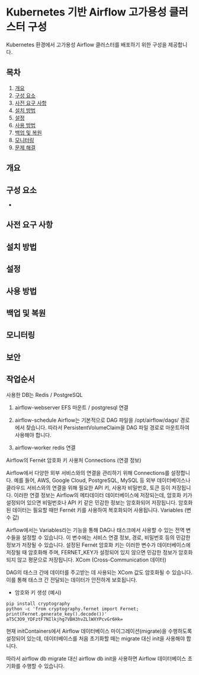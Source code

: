 # Kubernetes 기반 Airflow 고가용성 클러스터 구성

Kubernetes 환경에서 고가용성 Airflow 클러스터를 배포하기 위한 구성을 제공합니다.

## 목차

1. [개요](#개요)
2. [구성 요소](#구성-요소)
3. [사전 요구 사항](#사전-요구-사항)
4. [설치 방법](#설치-방법)
5. [설정](#설정)
6. [사용 방법](#사용-방법)
7. [백업 및 복원](#백업-및-복원)
8. [모니터링](#모니터링)
9. [문제 해결](#문제-해결)


## 개요


## 구성 요소

- 

## 사전 요구 사항




## 설치 방법


## 설정


## 사용 방법


## 백업 및 복원


## 모니터링

## 보안

## 작업순서

사용한 DB는 Redis / PostgreSQL

1. airflow-webserver
EFS 마운트 / postgresql 연결

2. airflow-schedule
Airflow는 기본적으로 DAG 파일을 /opt/airflow/dags/ 경로에서 찾습니다. 따라서 PersistentVolumeClaim을 DAG 파일 경로로 마운트하여 사용해야 합니다.

3. airflow-worker
redis 연결

Airflow의 Fernét 암호화 키 사용처
Connections (연결 정보)

Airflow에서 다양한 외부 서비스와의 연결을 관리하기 위해 Connections를 설정합니다.
예를 들어, AWS, Google Cloud, PostgreSQL, MySQL 등 외부 데이터베이스나 클라우드 서비스와의 연결을 위해 필요한 API 키, 사용자 비밀번호, 토큰 등이 저장됩니다.
이러한 연결 정보는 Airflow의 메타데이터 데이터베이스에 저장되는데, 암호화 키가 설정되어 있으면 비밀번호나 API 키 같은 민감한 정보는 암호화되어 저장됩니다.
암호화된 데이터는 필요할 때만 Fernét 키를 사용하여 복호화되어 사용됩니다.
Variables (변수 값)

Airflow에서는 Variables라는 기능을 통해 DAG나 태스크에서 사용할 수 있는 전역 변수들을 설정할 수 있습니다.
이 변수에는 서비스 연결 정보, 경로, 비밀번호 등의 민감한 정보가 저장될 수 있습니다.
설정된 Fernét 암호화 키는 이러한 변수가 데이터베이스에 저장될 때 암호화해 주며, FERNET_KEY가 설정되어 있지 않으면 민감한 정보가 암호화되지 않고 평문으로 저장됩니다.
XCom (Cross-Communication 데이터)

DAG의 태스크 간에 데이터를 주고받는 데 사용되는 XCom 값도 암호화될 수 있습니다.
이를 통해 태스크 간 전달되는 데이터가 안전하게 보호됩니다.

- 암호와 키 생성 (예시)
```
pip install cryptography
python -c 'from cryptography.fernet import Fernet; print(Fernet.generate_key().decode())'
aT5C3O9_YDFztF7NIlkjhg7VBH3hvZLlWXYPcvGr6Hk=
```


현재 initContainers에서 Airflow 데이터베이스 마이그레이션(migrate)을 수행하도록 설정되어 있는데, 데이터베이스를 처음 초기화할 때는 migrate 대신 init을 사용해야 합니다.

따라서 airflow db migrate 대신 airflow db init을 사용하면 Airflow 데이터베이스 초기화를 수행할 수 있습니다.